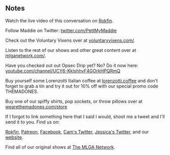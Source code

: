 ## Notes

Watch the live video of this conversation on [Rokfin](https://rokfin.com/stream/6350/Episode-99--The-Fantastic-Miss-Fox-featuring-Maddie-from-Voluntary-Vixens).

Follow Maddie on Twitter: [twitter.com/PettMyMaddie](https://twitter.com/PettMyMaddie)

Check out the Voluntary Vixens over at [voluntaryvixens.com/](https://voluntaryvixens.com/).

Listen to the rest of our shows and other great content over at [mlganetwork.com/](https://mlganetwork.com/).

Have you checked out out Opsec Drip yet? No? Do it now here: [youtube.com/channel/UCY6-KklshhvF4GOrkHPQRmQ](https://www.youtube.com/channel/UCY6-KklshhvF4GOrkHPQRmQ)

Buy yourself some Lorenzotti Italian coffee at [lorenzotti.coffee](https://www.lorenzotti.coffee/) and don't forget to grab a tin and try it out for 10% off with our special promo code THEMADONES.

Buy one of our spiffy shirts, pop sockets, or throw pillows over at [wearethemadones.com/store](https://wearethemadones.com/store)

If I forgot to link something here that I said I would, shoot me a tweet and I'll send it to you.
Find us on:

[Rokfin](https://rokfin.com/TheMadOnes), [Patreon](https://patreon.com/TheMadOnes), [Facebook](https://www.facebook.com/WeAreTheMad/), [Cam's Twitter](https://twitter.com/CamHarless), [Jessica's Twitter](https://twitter.com/soupcanarchist), and our [website](http://wearethemad.com).

Find all of our original shows at [The MLGA Network](https://mlganetwork.com).
